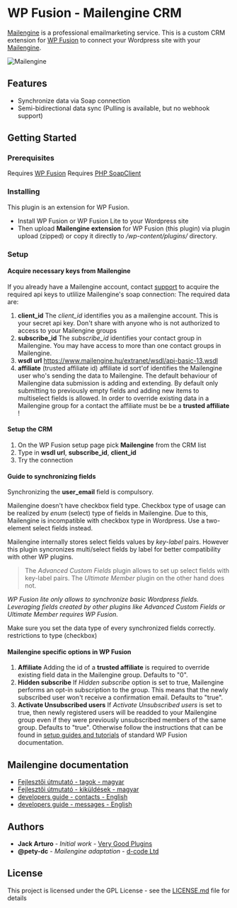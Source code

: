# WP Fusion - Mailengine CRM

[Mailengine](https://www.mailengine.hu/en/) is a professional emailmarketing service.
This is a custom CRM extension for [WP Fusion](https://wpfusionplugin.com/) to connect your Wordpress site with your [Mailengine](https://www.mailengine.hu/en/).

![Mailengine](https://www.mailengine.hu/images/me_logo_b.svg "Mailengine emailmarketing service")

## Features

* Synchronize data via Soap connection
* Semi-bidirectional data sync (Pulling is available, but no webhook support)

## Getting Started

### Prerequisites

Requires [WP Fusion](https://wpfusionplugin.com/)
Requires [PHP SoapClient](https://www.php.net/manual/en/class.soapclient.php)

### Installing

This plugin is an extension for WP Fusion. 
- Install WP Fusion or WP Fusion Lite to your Wordpress site 
- Then upload **Mailengine extension** for WP Fusion (this plugin) via plugin upload (zipped) or copy it directly to */wp-content/plugins/* directory.

### Setup

#### Acquire necessary keys from Mailengine

If you already have a Mailengine account, contact [support](https://www.mailengine.hu/en/#contact) to acquire the required api keys to utlilize Mailengine's soap connection:
The required data are:

1. **client_id**
The *client_id* identifies you as a mailengine account. This is your secret api key. Don't share with anyone who is not authorized to access to your Mailengine groups
2. **subscribe_id**
The *subscribe_id* identifies your contact group in Mailengine. You may have access to more than one contact groups in Mailengine. 
3. **wsdl url**
https://www.mailengine.hu/extranet/wsdl/api-basic-13.wsdl
4. **affiliate** (trusted affiliate id)
affiliate id sort'of identifies the Mailengine user who's sending the data to Mailengine. 
The default behaviour of Mailengine data submission is adding and extending. By default only submitting to previously empty fields and adding new items to multiselect fields is allowed. In order to override existing data in a Mailengine group for a contact the affiliate must be be a **trusted affiliate** !


#### Setup the CRM

1. On the WP Fusion setup page pick **Mailengine** from the CRM list
2. Type in **wsdl url**, **subscribe_id**, **client_id**
3. Try the connection


#### Guide to synchronizing fields

Synchronizing the **user_email** field is compulsory. 

Mailengine doesn't have checkbox field type. Checkbox type of usage can be realized by *enum* (select) type of fields in Mailengine.
Due to this, Mailengine is incompatible with checkbox type in Wordpress. Use a two-element select fields instead.

Mailengine internally stores select fields values by *key-label* pairs. However this plugin syncronizes multi/select fields by label for better compatibility with other WP plugins. 

> The *Advanced Custom Fields* plugin allows to set up select fields with key-label pairs.
> The *Ultimate Member* plugin on the other hand does not.

*WP Fusion lite only allows to synchronize basic Wordpress fields. Leveraging fields created by other plugins like Advanced Custom Fields or Ultimate Member requires WP Fusion.*

Make sure you set the data type of every synchronized fields correctly. 
restrictions to type (checkbox)


#### Mailengine specific options in WP Fusion

1. **Affiliate**
Adding the id of a **trusted affiliate** is required to override existing field data in the Mailengine group. Defaults to "0". 
2. **Hidden subscribe**
If *Hidden subscribe* option is set to true, Mailengine performs an opt-in subscription to the group. This means that the newly subscribed user won't receive a confirmation email. Defaults to "true".
3. **Activate Unsubscribed users**
If *Activate Unsubscribed users* is set to true, then newly registered users will be readded to your Mailengine group even if they were previously unsubscribed members of the same group. Defaults to "true".
Otherwise follow the instructions that can be found in [setup guides and tutorials](https://wpfusion.com/documentation/) of standard WP Fusion documentation.


## Mailengine documentation

- [Fejlesztői útmutató - tagok - magyar](https://docs.google.com/document/d/1lKJSEMT-731bWRIQsVnHL8sosQkqrx6rOI_VR6bWB5k/edit#heading=h.tnjtjhbffgks)
- [Fejlesztői útmutató - kiküldések - magyar](https://docs.google.com/document/d/17ErCFzyhDO0uQ0581SnZsiCxNh7ZdtckB3snZHw2lwA/edit#heading=h.mxo62uqdt2f3)
- [developers guide - contacts - English](https://docs.google.com/document/d/1vPCd8_DrPGC1GYHEy6zyNFKy7ymYVjmj5wzUqYd30ds/edit#heading=h.xhfywkl8jbby)
- [developers guide - messages - English](https://docs.google.com/document/d/1-bE9nNbik0ckN354bix6wH2zDZ9boFUGZV33ZWgWr8E/edit)

## Authors

* **Jack Arturo** - *Initial work* - [Very Good Plugins](https://github.com/verygoodplugins)
* **@pety-dc** - *Mailengine adaptation* - [d-code Ltd](https://github.com/d-code-ltd)

## License

This project is licensed under the GPL License - see the [LICENSE.md](LICENSE.md) file for details